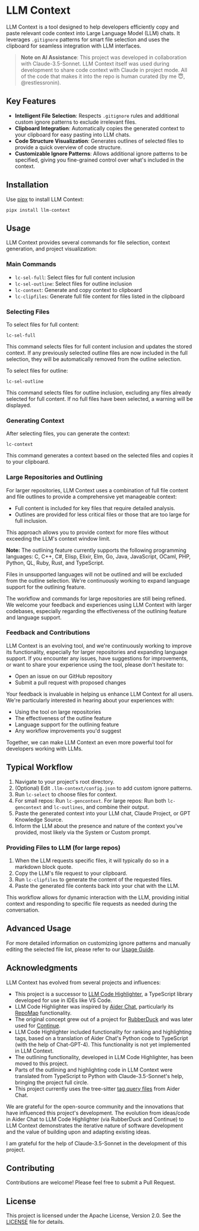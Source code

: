 # LLM Context

LLM Context is a tool designed to help developers efficiently copy and paste relevant code context into Large Language Model (LLM) chats. It leverages `.gitignore` patterns for smart file selection and uses the clipboard for seamless integration with LLM interfaces.

> **Note on AI Assistance**: This project was developed in collaboration with Claude-3.5-Sonnet. LLM Context itself was used during development to share code context with Claude in project mode. All of the code that makes it into the repo is human curated (by me 😇, @restlessronin).

## Key Features

- **Intelligent File Selection**: Respects `.gitignore` rules and additional custom ignore patterns to exclude irrelevant files.
- **Clipboard Integration**: Automatically copies the generated context to your clipboard for easy pasting into LLM chats.
- **Code Structure Visualization**: Generates outlines of selected files to provide a quick overview of code structure.
- **Customizable Ignore Patterns**: Allows additional ignore patterns to be specified, giving you fine-grained control over what's included in the context.

## Installation

Use [pipx](https://pypa.github.io/pipx/) to install LLM Context:

```
pipx install llm-context
```

## Usage

LLM Context provides several commands for file selection, context generation, and project visualization:

### Main Commands

- `lc-sel-full`: Select files for full content inclusion
- `lc-sel-outline`: Select files for outline inclusion
- `lc-context`: Generate and copy context to clipboard
- `lc-clipfiles`: Generate full file content for files listed in the clipboard

### Selecting Files

To select files for full content:

```
lc-sel-full
```

This command selects files for full content inclusion and updates the stored context. If any previously selected outline files are now included in the full selection, they will be automatically removed from the outline selection.

To select files for outline:

```
lc-sel-outline
```

This command selects files for outline inclusion, excluding any files already selected for full content. If no full files have been selected, a warning will be displayed.

### Generating Context

After selecting files, you can generate the context:

```
lc-context
```

This command generates a context based on the selected files and copies it to your clipboard.

### Large Repositories and Outlining

For larger repositories, LLM Context uses a combination of full file content and file outlines to provide a comprehensive yet manageable context:

- Full content is included for key files that require detailed analysis.
- Outlines are provided for less critical files or those that are too large for full inclusion.

This approach allows you to provide context for more files without exceeding the LLM's context window limit.

**Note:** The outlining feature currently supports the following programming languages:
C, C++, C#, Elisp, Elixir, Elm, Go, Java, JavaScript, OCaml, PHP, Python, QL, Ruby, Rust, and TypeScript.

Files in unsupported languages will not be outlined and will be excluded from the outline selection. We're continuously working to expand language support for the outlining feature.

The workflow and commands for large repositories are still being refined. We welcome your feedback and experiences using LLM Context with larger codebases, especially regarding the effectiveness of the outlining feature and language support.

### Feedback and Contributions

LLM Context is an evolving tool, and we're continuously working to improve its functionality, especially for larger repositories and expanding language support. If you encounter any issues, have suggestions for improvements, or want to share your experience using the tool, please don't hesitate to:

- Open an issue on our GitHub repository
- Submit a pull request with proposed changes

Your feedback is invaluable in helping us enhance LLM Context for all users. We're particularly interested in hearing about your experiences with:

- Using the tool on large repositories
- The effectiveness of the outline feature
- Language support for the outlining feature
- Any workflow improvements you'd suggest

Together, we can make LLM Context an even more powerful tool for developers working with LLMs.


## Typical Workflow

1. Navigate to your project's root directory.
2. (Optional) Edit `.llm-context/config.json` to add custom ignore patterns.
3. Run `lc-select` to choose files for context.
4. For small repos: Run `lc-gencontext`.
   For large repos: Run both `lc-gencontext` and `lc-outlines`, and combine their output.
5. Paste the generated context into your LLM chat, Claude Project, or GPT Knowledge Source.
6. Inform the LLM about the presence and nature of the context you've provided, most likely via the System or Custom prompt.

### Providing Files to LLM (for large repos)

1. When the LLM requests specific files, it will typically do so in a markdown block quote.
2. Copy the LLM's file request to your clipboard.
3. Run `lc-clipfiles` to generate the content of the requested files.
4. Paste the generated file contents back into your chat with the LLM.

This workflow allows for dynamic interaction with the LLM, providing initial context and responding to specific file requests as needed during the conversation.

## Advanced Usage

For more detailed information on customizing ignore patterns and manually editing the selected file list, please refer to our [Usage Guide](docs/USAGE.md).

## Acknowledgments

LLM Context has evolved from several projects and influences:

- This project is a successor to [LLM Code Highlighter](https://github.com/restlessronin/llm-code-highlighter), a TypeScript library developed for use in IDEs like VS Code.
- LLM Code Highlighter was inspired by [Aider Chat](https://github.com/paul-gauthier/aider), particularly its [RepoMap](https://aider.chat/docs/repomap.html) functionality.
- The original concept grew out of a project for [RubberDuck](https://github.com/rubberduck-ai/rubberduck-vscode) and was later used for [Continue](https://github.com/continuedev/continuedev).
- LLM Code Highlighter included functionality for ranking and highlighting tags, based on a translation of Aider Chat's Python code to TypeScript (with the help of Chat-GPT-4). This functionality is not yet implemented in LLM Context.
- The outlining functionality, developed in LLM Code Highlighter, has been moved to this project.
- Parts of the outlining and highlighting code in LLM Context were translated from TypeScript to Python with Claude-3.5-Sonnet's help, bringing the project full circle.
- This project currently uses the tree-sitter [tag query files](src/llm_context/highlighter/tag-qry/) from Aider Chat.

We are grateful for the open-source community and the innovations that have influenced this project's development. The evolution from ideas/code in Aider Chat to LLM Code Highlighter (via RubberDuck and Continue) to LLM Context demonstrates the iterative nature of software development and the value of building upon and adapting existing ideas.

I am grateful for the help of Claude-3.5-Sonnet in the development of this project.

## Contributing

Contributions are welcome! Please feel free to submit a Pull Request.

## License

This project is licensed under the Apache License, Version 2.0. See the [LICENSE](LICENSE) file for details.